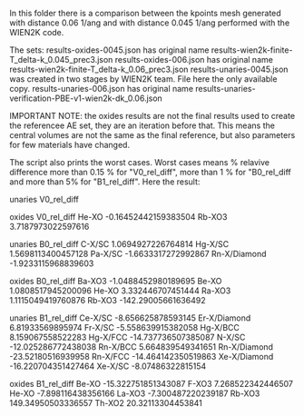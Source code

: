 In this folder there is a comparison between the kpoints mesh
generated with distance 0.06 1/ang and with distance 0.045 1/ang
performed with the WIEN2K code. 

The sets:
results-oxides-0045.json  has original name results-wien2k-finite-T_delta-k_0.045_prec3.json
results-oxides-006.json   has original name results-wien2k-finite-T_delta-k_0.06_prec3.json
results-unaries-0045.json was created in two stages by WIEN2K team. File here the only available copy.
results-unaries-006.json  has original name results-unaries-verification-PBE-v1-wien2k-dk_0.06.json 

IMPORTANT NOTE: the oxides results are not the final results used to create the referencee AE
set, they are an iteration before that. This means the central volumes are not the same as the
final reference, but also parameters for few materials have changed.

The script also prints the worst cases. Worst cases means % relavive difference more than
0.15 % for "V0_rel_diff", more than 1 % for "B0_rel_diff and more than 5%
for "B1_rel_diff". Here the result:

unaries V0_rel_diff

oxides V0_rel_diff
He-XO -0.16452442159383504
Rb-XO3 3.7187973022597616

unaries B0_rel_diff
C-X/SC 1.0694927226764814
Hg-X/SC 1.5698113400457128
Pa-X/SC -1.6633317272992867
Rn-X/Diamond -1.9233115968839603

oxides B0_rel_diff
Ba-XO3 -1.0488452980189695
Be-XO 1.0808517945200096
He-XO 3.332446707451444
Ra-XO3 1.1115049419760876
Rb-XO3 -142.29005661636492

unaries B1_rel_diff
Ce-X/SC -8.656625878593145
Er-X/Diamond 6.81933569895974
Fr-X/SC -5.558639915382058
Hg-X/BCC 8.159067558522283
Hg-X/FCC -14.737736507385087
N-X/SC -12.025286772438038
Rn-X/BCC 5.664839549341651
Rn-X/Diamond -23.52180516939958
Rn-X/FCC -14.464142350519863
Xe-X/Diamond -16.220704351427464
Xe-X/SC -8.07486322815154

oxides B1_rel_diff
Be-XO -15.322751851343087
F-XO3 7.268522342446507
He-XO -7.898116438356166
La-XO3 -7.300487220239187
Rb-XO3 149.34950503336557
Th-XO2 20.32113304453841

